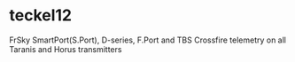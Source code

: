 # teckel12
FrSky SmartPort(S.Port), D-series, F.Port and TBS Crossfire telemetry on all Taranis and Horus transmitters
